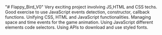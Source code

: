 "# Flappy_Bird_V0" 
Very exciting project involving JS,HTML and CSS techs.
Good exercise to use JavaScript events detection, constructor, callback functions.
Unifying CSS, HTML and JavaScript functionalities.
Managing space and time events for the game animation.
Using JavaScript different elements code selectors.
Using APIs to download and use styled fonts.
